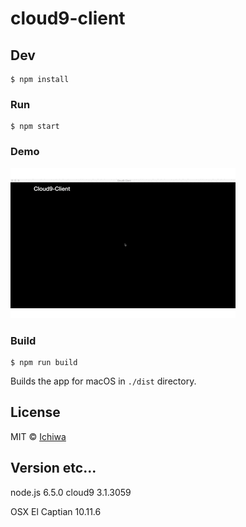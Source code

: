 # cloud9-client


## Dev

```
$ npm install
```

### Run

```
$ npm start
```

### Demo
![demo](./demo.gif)


### Build

```
$ npm run build
```

Builds the app for macOS in `./dist` directory.

## License

MIT © [Ichiwa](https://github.com/ichiwa)

## Version etc...

node.js 6.5.0
cloud9 3.1.3059

OSX El Captian 10.11.6
